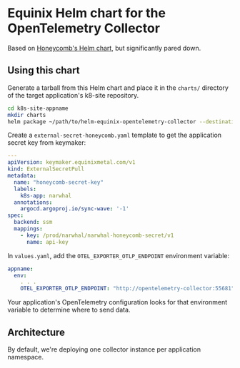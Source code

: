 # Equinix Helm chart for the OpenTelemetry Collector

Based on [Honeycomb's Helm chart](https://github.com/honeycombio/helm-charts/tree/main/charts/opentelemetry-collector),
but significantly pared down.

## Using this chart

Generate a tarball from this Helm chart and place it in the `charts/` directory of the target application's k8-site repository.

```sh
cd k8s-site-appname
mkdir charts
helm package ~/path/to/helm-equinix-opentelemetry-collector --destination ./charts
```

Create a `external-secret-honeycomb.yaml` template to get the application secret key from keymaker:

```yaml
---
apiVersion: keymaker.equinixmetal.com/v1
kind: ExternalSecretPull
metadata:
  name: "honeycomb-secret-key"
  labels:
    k8s-app: narwhal
  annotations:
    argocd.argoproj.io/sync-wave: '-1'
spec:
  backend: ssm
  mappings:
    - key: /prod/narwhal/narwhal-honeycomb-secret/v1
      name: api-key
```

In `values.yaml`, add the `OTEL_EXPORTER_OTLP_ENDPOINT` environment variable:

```yaml
appname:
  env:
    . . .
    OTEL_EXPORTER_OTLP_ENDPOINT: "http://opentelemetry-collector:55681"
```

Your application's OpenTelemetry configuration looks for that environment variable to determine where to send data.

## Architecture

By default, we're deploying one collector instance per application namespace.
